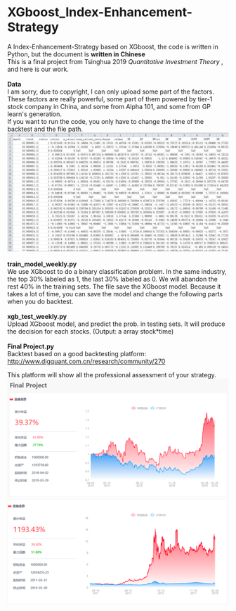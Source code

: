 # XGboost_Index-Enhancement-Strategy
A Index-Enhancement-Strategy based on XGboost, the code is written in Python, but the document is **written in Chinese**
<br/>
This is a final project from Tsinghua 2019 *Quantitative Investment Theory* , and here is our work.
<br/>
<br/>
**Data**
<br/>
I am sorry, due to copyright, I can only upload some part of the factors. These factors are really powerful, some part of them powered by tier-1 stock company in China, and some from Alpha 101, and some from GP learn's generation. 
<br/>
If you want to run the code, you only have to change the time of the backtest and the file path.
![image](https://github.com/Blabala/XGboost_Index-Enhancement-Strategy/blob/master/image/data.png)
<br/>
<br/>
**train_model_weekly.py**
<br/>
We use XGboost to do a binary classification problem. In the same industry, the top 30% labeled as 1, the last 30% labeled as 0. We will abandon the rest 40% in the training sets. The file save the XGboost model. Because it takes a lot of time, you can save the model and change the following parts when you do backtest.
<br/>
<br/>
**xgb_test_weekly.py**
<br/>
Upload XGboost model, and predict the prob. in testing sets. It will produce the decision for each stocks. (Output: a array stock*time)
<br/>
<br/>
**Final Project.py**
<br/>
Backtest based on a good backtesting platform: http://www.digquant.com.cn/research/community/270

This platform will show all the professional assessment of your strategy.
![image](https://github.com/Blabala/XGboost_Index-Enhancement-Strategy/blob/master/image/backtest1.png)
![image](https://github.com/Blabala/XGboost_Index-Enhancement-Strategy/blob/master/image/backtest2.png)
